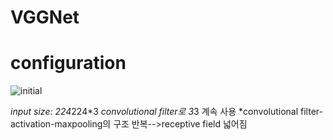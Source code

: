 # VGGNet

# configuration

![initial](https://user-images.githubusercontent.com/86214286/195825524-ec8e1a9d-217a-436c-8b24-b9d33d6247a3.jpg)
<!-- Bullet list 목록 -->
*input size: 224*224*3
*convolutional filter로 3*3 계속 사용
*convolutional filter-activation-maxpooling의 구조 반복-->receptive field 넓어짐
